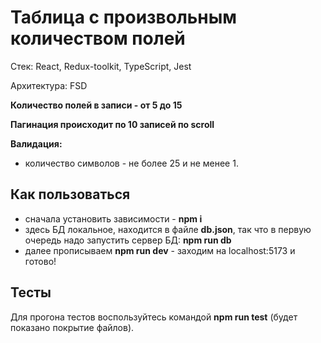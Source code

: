# Таблица с произвольным количеством полей

Стек: React, Redux-toolkit, TypeScript, Jest

Архитектура: FSD

**Количество полей в записи - от 5 до 15**

**Пагинация происходит по 10 записей по scroll**

**Валидация:**
- количество символов - не более 25 и не менее 1.

## Как пользоваться
- сначала установить зависимости - **npm i**
- здесь БД локальное, находится в файле **db.json**, так что в первую очередь надо запустить сервер БД: **npm run db**
- далее прописываем **npm run dev** - заходим на localhost:5173 и готово!

## Тесты
Для прогона тестов воспользуйтесь командой **npm run test** (будет показано покрытие файлов).